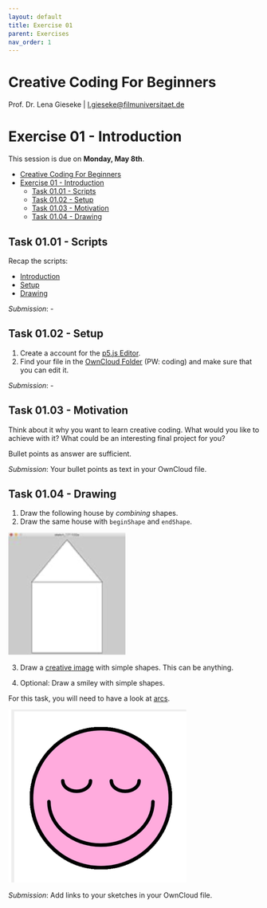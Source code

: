 ```yaml
---
layout: default
title: Exercise 01
parent: Exercises
nav_order: 1
---
```


# Creative Coding For Beginners
  
Prof. Dr. Lena Gieseke \| l.gieseke@filmuniversitaet.de  
  
  
# Exercise 01 - Introduction

This session is due on **Monday, May 8th**.  

* [Creative Coding For Beginners](#creative-coding-for-beginners)
* [Exercise 01 - Introduction](#exercise-01---introduction)
    * [Task 01.01 - Scripts](#task-0101---scripts)
    * [Task 01.02 - Setup](#task-0102---setup)
    * [Task 01.03 - Motivation](#task-0103---motivation)
    * [Task 01.04 - Drawing](#task-0104---drawing)


## Task 01.01 - Scripts

Recap the scripts:

* [Introduction](../../02_scripts/ccfb_ss23_01_intro_script.md)
* [Setup](../../02_scripts/ccfb_ss23_02_setup_script.md)
* [Drawing](../../02_scripts/ccfb_ss23_03_drawing_script.md)

*Submission*: -

## Task 01.02 - Setup

1. Create a account for the [p5.js Editor](https://editor.p5js.org/).
2. Find your file in the [OwnCloud Folder](https://owncloud.gwdg.de/index.php/s/oA91WHT3HitvZlD) (PW: coding) and make sure that you can edit it.

*Submission*: -

## Task 01.03 - Motivation

Think about it why you want to learn creative coding. What would you like to achieve with it? What could be an interesting final project for you? 

Bullet points as answer are sufficient. 

*Submission*: Your bullet points as text in your OwnCloud file.


## Task 01.04 - Drawing

1. Draw the following house by *combining* shapes. 
2. Draw the same house with `beginShape` and `endShape`. 

![house](img/house.png)

3. Draw a [creative image](https://editor.p5js.org/legie/sketches/ZGkf_1vzt) with simple shapes. This can be anything.

4. Optional: Draw a smiley with simple shapes. 

For this task, you will need to have a look at [arcs](../../02_scripts/ccfb_ss23_03_drawing_script.md#arc).

![face](img/face.png)


*Submission*: Add links to your sketches in your OwnCloud file.
